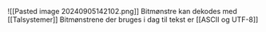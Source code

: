 ![[Pasted image 20240905142102.png]]
Bitmønstre kan dekodes med [[Talsystemer]]
Bitmønstrene der bruges i dag til tekst er [[ASCII og UTF-8]]
